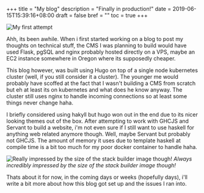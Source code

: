+++
title = "My blog"
description = "Finally in production!"
date = 2019-06-15T15:39:16+08:00
draft = false
bref = ""
toc = true
+++

![My first attempt](/images/old-blog.png "It took awhile but i'm finally here")

Ahh, its been awhile. When i first started working on a blog to post my thoughts on technical stuff,
 the CMS I was planning to build would have used Flask, pgSQL and nginx probably hosted directly on a VPS, maybe an EC2 instance
somewhere in Oregon where its supposedly cheaper. 

This blog however, was built using Hugo on top of a single node kubernetes cluster (well, if you still consider it 
a cluster). The younger me would probably have scoffed at the fact that I wasn't building a CMS from scratch 
but eh at least its on kubernetes and what does he know anyway. The cluster still uses nginx to handle incoming
connections so at least some things never change haha. 

I briefly considered using hakyll but hugo won out in the end due to its nicer looking themes out of the box. After attempting to work
with GHCJS and Servant to build a website, i'm not even sure if I still want to use haskell for anything
web related anymore though. Well, maybe Servant but probably not GHCJS. The amount of memory it uses due to template haskell
at compile time is a bit too much for my poor docker container to handle haha. 

![Really impressed by the size of the stack builder image though!](/images/stack-builder-image.png "What an absolute unit")
*Always incredibly impressed by the size of the stack builder image though!*

Thats about it for now, in the coming days or weeks (hopefully days), i'll write a bit more about how this blog got set up and the issues
I ran into.
